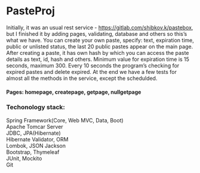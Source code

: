 # PasteProj
Initially, it was an usual rest service - https://gitlab.com/shibkov.k/pastebox, but I finished it by adding pages, validating, database and others so this’s what we have. You can create your own paste, specify: text, expiration time, public or unlisted status, the last 20 public pastes appear on the main page. After creating a paste, it has own hash by which you can access the paste details as text, id, hash and others. Minimum value for expiration time is 15 seconds, maximum 300. Every 10 seconds the program’s checking for expired pastes and delete expired. At the end we have a few tests for almost all the methods in the service, except the schedulded. 
#### Pages: homepage, createpage, getpage, nullgetpage
### Techonology stack: 
Spring Framework(Core, Web MVC, Data, Boot) \
Apache Tomcar Server \
JDBC, JPA(Hibernate) \
Hibernate Validator, ORM \
Lombok, JSON Jackson \
Bootstrap, Thymeleaf \
JUnit, Mockito \
Git
